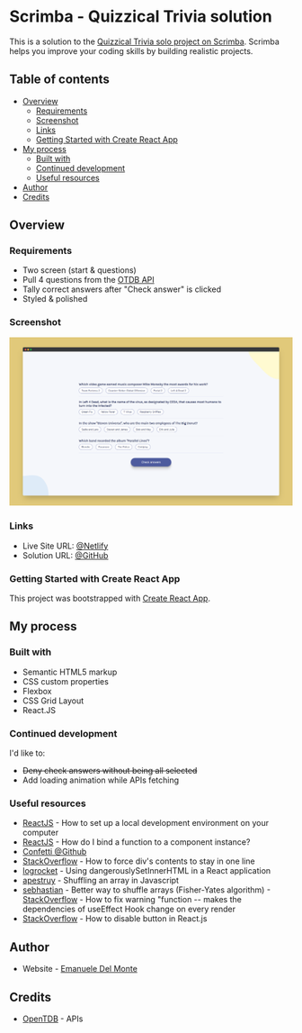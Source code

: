 # Scrimba - Quizzical Trivia solution

This is a solution to the [Quizzical Trivia solo project on Scrimba](https://scrimba.com/learn/learnreact/). Scrimba helps you improve your coding skills by building realistic projects.

## Table of contents

- [Overview](#overview)
  - [Requirements](#requirements)
  - [Screenshot](#screenshot)
  - [Links](#links)
  - [Getting Started with Create React App](#getting-started-with-create-react-app)
- [My process](#my-process)
  - [Built with](#built-with)
  - [Continued development](#continued-development)
  - [Useful resources](#useful-resources)
- [Author](#author)
- [Credits](#credits)

## Overview

### Requirements

- Two screen (start & questions)
- Pull 4 questions from the [OTDB API](https://opentdb.com/)
- Tally correct answers after "Check answer" is clicked
- Styled & polished

### Screenshot

![screenshot](/src/screenshots/screenshot.png)

### Links

- Live Site URL: [@Netlify](https://quizzical-trivia-xdelmo.netlify.app/)
- Solution URL: [@GitHub](https://github.com/xdelmo/quizzical-trivia)

### Getting Started with Create React App

This project was bootstrapped with [Create React App](https://github.com/facebook/create-react-app).

## My process

### Built with

- Semantic HTML5 markup
- CSS custom properties
- Flexbox
- CSS Grid Layout
- React.JS

### Continued development

I'd like to:

- ~~Deny check answers without being all selected~~
- Add loading animation while APIs fetching

### Useful resources

- [ReactJS](https://reactjs.org/tutorial/tutorial.html) - How to set up a local development environment on your computer
- [ReactJS](https://it.reactjs.org/docs/faq-functions.html) - How do I bind a function to a component instance?
- [Confetti @Github](https://github.com/alampros/react-confetti)
- [StackOverflow](https://stackoverflow.com/questions/5232310/how-can-i-force-div-contents-to-stay-in-one-line-with-html-and-css) - How to force div's contents to stay in one line
- [logrocket](https://blog.logrocket.com/using-dangerouslysetinnerhtml-in-a-react-application/) - Using dangerouslySetInnerHTML in a React application
- [apestruy](https://medium.com/@apestruy/shuffling-an-array-in-javascript-8fcbc5ff12c7) - Shuffling an array in Javascript
- [sebhastian](https://sebhastian.com/fisher-yates-shuffle-javascript/) - Better way to shuffle arrays (Fisher-Yates algorithm) -[StackOverflow](https://stackoverflow.com/questions/65321359/how-to-fix-warning-function-makes-the-dependencies-of-useeffect-hook-change) - How to fix warning "function -- makes the dependencies of useEffect Hook change on every render
- [StackOverflow](https://stackoverflow.com/questions/41488715/how-to-disable-button-in-react-js) - How to disable button in React.js

## Author

- Website - [Emanuele Del Monte](https://www.emanueledelmonte.it)

## Credits

- [OpenTDB](https://opentdb.com/) - APIs
